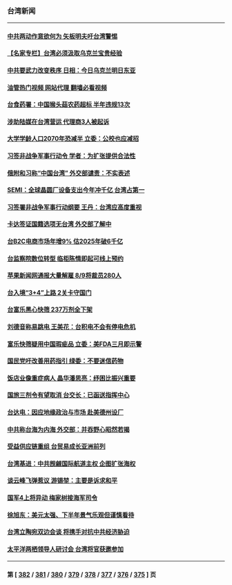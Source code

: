 ### 台湾新闻
---
#### [中共两动作意欲何为 矢板明夫吁台湾警惕](../../pages/ncid1349361/n13759675.md?06151645) 
#### [【名家专栏】台湾必须汲取乌克兰宝贵经验](../../pages/ncid1349361/n13759403.md?06151645) 
#### [中共要武力改变秩序 日相：今日乌克兰明日东亚](../../pages/ncid1349361/n13759553.md?06151645) 
#### [油管热门视频 网站代理 翻墙必看视频](http://209.222.30.114:81/youtube.html?06151645)
#### [台食药署：中国猴头菇农药超标 半年违规13次](../../pages/ncid1349361/n13759500.md?06151645) 
#### [涉助陆媒在台湾营运 代理商3人被起诉](../../pages/ncid1349361/n13759478.md?06151645) 
#### [大学学龄人口2070年恐减半 立委：公校也应减招](../../pages/ncid1349361/n13759498.md?06151645) 
#### [习签非战争军事行动令 学者：为扩张提供合法性](../../pages/ncid1349361/n13759395.md?06151645) 
#### [俄附和习称“中国台湾” 外交部谴责：不实表述](../../pages/ncid1349361/n13759368.md?06151645) 
#### [SEMI：全球晶圆厂设备支出今年冲千亿 台湾占第一](../../pages/ncid1349361/n13759386.md?06151645) 
#### [习签署非战争军事行动纲要 王丹：台湾应高度重视](../../pages/ncid1349361/n13759383.md?06151645) 
#### [卡达签证国籍选项无台湾 外交部了解中](../../pages/ncid1349361/n13759467.md?06151645) 
#### [台B2C电商市场年增9% 估2025年破6千亿](../../pages/ncid1349361/n13759482.md?06151645) 
#### [台监察院数位转型 临柜陈情即起可线上预约](../../pages/ncid1349361/n13759484.md?06151645) 
#### [苹果新闻网通报大量解雇 8/9将裁员280人](../../pages/ncid1349361/n13759480.md?06151645) 
#### [台入境“3+4”上路 2关卡守国门](../../pages/ncid1349361/n13759447.md?06151645) 
#### [台富乐黑心快筛 237万剂全下架](../../pages/ncid1349361/n13759452.md?06151645) 
#### [刘德音称易跳电 王美花：台积电不会有停电危机](../../pages/ncid1349361/n13759434.md?06151645) 
#### [富乐快筛疑用中国瑕疵品 立委：美FDA三月即示警](../../pages/ncid1349361/n13759458.md?06151645) 
#### [国民党吁改善用药指引 绿委：不要迷信药物](../../pages/ncid1349361/n13759455.md?06151645) 
#### [饭店业像重症病人 晶华潘思亮：纾困比振兴重要](../../pages/ncid1349361/n13759450.md?06151645) 
#### [国旅三剂令有望取消 台交长：已函送指挥中心](../../pages/ncid1349361/n13759457.md?06151645) 
#### [台达电：因应地缘政治与市场 赴美德州设厂](../../pages/ncid1349361/n13759435.md?06151645) 
#### [中共称台海为内海 外交部：并吞野心昭然若揭](../../pages/ncid1349361/n13759436.md?06151645) 
#### [受益供应链重组 台贸易成长亚洲前列](../../pages/ncid1349361/n13759410.md?06151645) 
#### [台湾基进：中共觊觎国际航道主权 企图扩张海权](../../pages/ncid1349361/n13759388.md?06151645) 
#### [谈云峰飞弹惹议 游锡堃：主要是诉求和平](../../pages/ncid1349361/n13759369.md?06151645) 
#### [国军4上将异动 梅家树接海军司令](../../pages/ncid1349361/n13759349.md?06151645) 
#### [徐旭东：美元太强、下半年景气乐观但谨慎看待](../../pages/ncid1349361/n13759298.md?06151645) 
#### [台湾立陶宛双边会谈 将携手对抗中共经济胁迫](../../pages/ncid1349361/n13759102.md?06151645) 
#### [太平洋两栖领导人研讨会 台湾将官获邀参加](../../pages/ncid1349361/n13759374.md?06151645) 

---
#### 第 [ [382](./382.md?06151645) / [381](./381.md?06151645) / [380](./380.md?06151645) / [379](./379.md?06151645) / [378](./378.md?06151645) / [377](./377.md?06151645) / [376](./376.md?06151645) / [375](./375.md?06151645) ] 页
